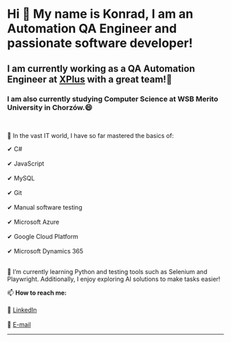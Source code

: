 ### <h1>Hi 👋 My name is Konrad, I am an Automation QA Engineer and passionate software developer!</h1>

<h2>I am currently working as a QA Automation Engineer at <a href="https://xplusglobal.com/">XPlus</a> with a great team!👯</h2>  
<h3>I am also currently studying Computer Science at WSB Merito University in Chorzów.😄</h3><br>

📝 In the vast IT world, I have so far mastered the basics of:

✔ C#<br>  
✔ JavaScript<br>  
✔ MySQL<br>  
✔ Git<br>  
✔ Manual software testing<br>  
✔ Microsoft Azure<br>  
✔ Google Cloud Platform<br>  
✔ Microsoft Dynamics 365<br>
<br>

🌱 I’m currently learning Python and testing tools such as Selenium and Playwright. Additionally, I enjoy exploring AI solutions to make tasks easier!

📫 **How to reach me:** <br>  
💬 <a target="_blank" href="https://www.linkedin.com/in/konrad-ku%C5%BAniak-96912323b/">LinkedIn</a><br>  
💬 <a target="_blank" href="mailto:konrad.kuzniak@interia.pl">E-mail</a><br>  

---

<!--  
**Kuzniakers/Kuzniakers** is a ✨ _special_ ✨ repository because its `README.md` (this file) appears on your GitHub profile.  

Here are some ideas to get you started:  

- 🔭 I’m currently working on ...  
- 🌱 I’m currently learning ...  
- 👯 I’m looking to collaborate on ...  
- 🤔 I’m looking for help with ...  
- 💬 Ask me about ...  
- 📫 How to reach me: ...  
- 😄 Pronouns: ...  
- ⚡ Fun fact: ...  
-->
